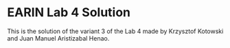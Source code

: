 # EARIN Lab 4 Solution
This is the solution of the variant 3 of the Lab 4 made by Krzysztof Kotowski and Juan Manuel Aristizabal Henao.